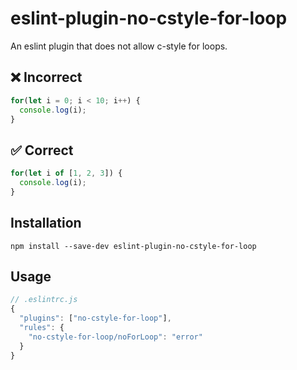 # eslint-plugin-no-cstyle-for-loop

An eslint plugin that does not allow c-style for loops.

## ❌ Incorrect
```javascript
for(let i = 0; i < 10; i++) {
  console.log(i);
}
```

## ✅ Correct
```javascript
for(let i of [1, 2, 3]) {
  console.log(i);
}
```

## Installation

```shell
npm install --save-dev eslint-plugin-no-cstyle-for-loop
```

## Usage

```javascript
// .eslintrc.js
{
  "plugins": ["no-cstyle-for-loop"],
  "rules": {
    "no-cstyle-for-loop/noForLoop": "error"
  }
}
```